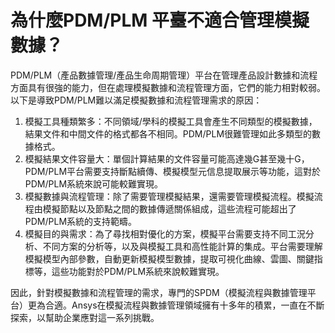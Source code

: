 # 為什麼PDM/PLM 平臺不適合管理模擬數據？

PDM/PLM（產品數據管理/產品生命周期管理）平台在管理產品設計數據和流程方面具有很強的能力，但在處理模擬數據和流程管理方面，它們的能力相對較弱。以下是導致PDM/PLM難以滿足模擬數據和流程管理需求的原因：

1. 模擬工具種類繁多：不同領域/學科的模擬工具會產生不同類型的模擬數據，結果文件和中間文件的格式都各不相同。PDM/PLM很難管理如此多類型的數據格式。
2. 模擬結果文件容量大：單個計算結果的文件容量可能高達幾G甚至幾十G，PDM/PLM平台需要支持斷點續傳、模擬模型元信息提取展示等功能，這對於PDM/PLM系統來說可能較難實現。
3. 模擬數據與流程管理：除了需要管理模擬結果，還需要管理模擬流程。模擬流程由模擬節點以及節點之間的數據傳遞關係組成，這些流程可能超出了PDM/PLM系統的支持範疇。
4. 模擬目的與需求：為了尋找相對優化的方案，模擬平台需要支持不同工況分析、不同方案的分析等，以及與模擬工具和高性能計算的集成。平台需要理解模擬模型內部參數，自動更新模擬模型數據，提取可視化曲線、雲圖、關鍵指標等，這些功能對於PDM/PLM系統來說較難實現。

因此，針對模擬數據和流程管理的需求，專門的SPDM（模擬流程與數據管理平台）更為合適。Ansys在模擬流程與數據管理領域擁有十多年的積累，一直在不斷探索，以幫助企業應對這一系列挑戰。
